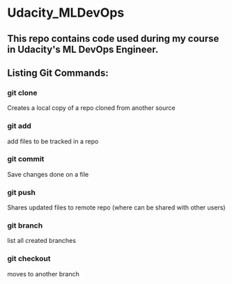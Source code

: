 # Udacity_MLDevOps
## This repo contains code used during my course in Udacity's ML DevOps Engineer.
## Listing Git Commands:
### git clone
Creates a local copy of a repo cloned from another source
### git add
add files to be tracked in a repo
### git commit
Save changes done on a file
### git push
Shares updated files to remote repo (where can be shared with other users)
### git branch
list all created branches
### git checkout
moves to another branch
